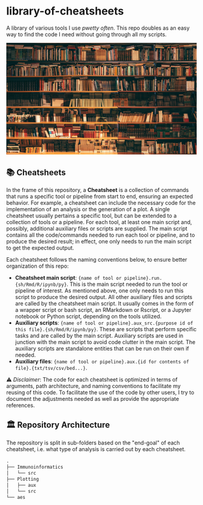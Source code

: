 # library-of-cheatsheets

A library of various tools I use *pwetty often*. This repo doubles as an easy way to find the code I need without going through all my scripts.

![Library](/aes/library.jpg)

## 📚 Cheatsheets

In the frame of this repository, a **Cheatsheet** is a collection of commands that runs a specific tool or pipeline from start to end, ensuring an expected behavior. For example, a cheatsheet can include the necessary code for the implementation of an analysis or the generation of a plot. A single cheatsheet usually pertains a specific tool, but can be extended to a collection of tools or a pipeline. For each tool, at least one main script and, possibly, additional auxiliary files or scripts are supplied. The main script contains all the code/commands needed to run each tool or pipeline, and to produce the desired result; in effect, one only needs to run the main script to get the expected output.

Each cheatsheet follows the naming conventions below, to ensure better organization of this repo:

* **Cheatsheet main script**: `{name of tool or pipeline}.run.{sh/Rmd/R/ipynb/py}`. This is the main script needed to run the tool or pipeline of interest. As mentioned above, one only needs to run this script to produce the desired output. All other auxiliary files and scripts are called by the cheatsheet main script. It usually comes in the form of a wrapper script or bash script, an RMarkdown or Rscript, or a Jupyter notebook or Python script, depending on the tools utilized.
* **Auxiliary scripts**: `{name of tool or pipeline}.aux_src.{purpose id of this file}.{sh/Rmd/R/ipynb/py}`. These are scripts that perform specific tasks and are called by the main script. Auxiliary scripts are used in junction with the main script to avoid code clutter in the main script. The auxiliary scripts are standalone entities that can be run on their own if needed.
* **Auxiliary files**: `{name of tool or pipeline}.aux.{id for contents of file}.{txt/tsv/csv/bed...}`.

⚠️ *Disclaimer*: The code for each cheatsheet is optimized in terms of arguments, path architecture, and naming conventions to facilitate my reusing of this code. To facilitate the use of the code by other users, I try to document the adjustments needed as well as provide the appropriate references.

## 🏛️ Repository Architecture

The repository is split in sub-folders based on the "end-goal" of each cheatsheet, i.e. what type of analysis is carried out by each cheatsheet.

```
.
├── Immunoinformatics
│   └── src
├── Plotting
│   ├── aux
│   └── src
└── aes
```
